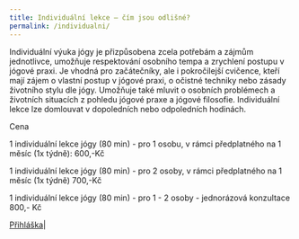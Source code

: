 ```yaml
---
title: Individuální lekce – čím jsou odlišné?
permalink: /individualni/
---
```

Individuální výuka jógy je přizpůsobena zcela potřebám a zájmům jednotlivce, umožňuje
respektování osobního tempa a zrychlení postupu v jógové praxi. Je vhodná pro začátečníky, ale i
pokročilejší cvičence, kteří mají zájem o vlastní postup v jógové praxi, o očistné techniky nebo zásady
životního stylu dle jógy. Umožňuje také mluvit o osobních problémech a životních situacích
z pohledu jógové praxe a jógové filosofie. Individuální lekce lze domlouvat v dopoledních nebo odpoledních hodinách.

Cena

1 individuální lekce jógy (80 min) - pro 1 osobu, v rámci předplatného na 1 měsíc (1x týdně): 600,-Kč

1 individuální lekce jógy (80 min) - pro 2 osoby, v rámci předplatného na 1 měsíc (1x týdně) 700,-Kč

1 individuální lekce jógy (80 min) - pro 1 - 2 osoby - jednorázová konzultace 800,- Kč


[Přihláška](https://goo.gl/forms/0YlML20bjq5iUS5u1)|
